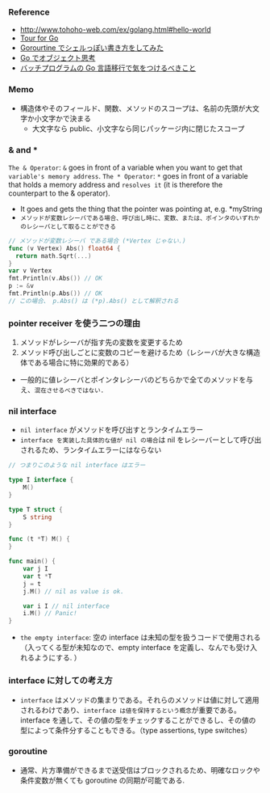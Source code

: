 ### Reference

- http://www.tohoho-web.com/ex/golang.html#hello-world
- [Tour for Go](https://tour.golang.org/moretypes/15)
- [Gorourtine でシェルっぽい書き方をしてみた](https://qiita.com/fufu44/items/e768a5ac0187b4986783)
- [Go でオブジェクト思考](https://qiita.com/kitoko552/items/a6698c68379a8cd8b999#embed%E5%9F%8B%E3%82%81%E8%BE%BC%E3%81%BF)
- [バッチプログラムの Go 言語移行で気をつけるべきこと](https://www.xdata.jp/blogs/bigdata/go_lang.html)

### Memo

- 構造体やそのフィールド、関数、メソッドのスコープは、名前の先頭が大文字か小文字かで決まる
  - 大文字なら public、小文字なら同じパッケージ内に閉じたスコープ

### & and *
`The & Operator`: `&` goes in front of a variable when you want to get that `variable's memory address`.
`The * Operator`: `*` goes in front of a variable that holds a memory address and `resolves it` (it is therefore the counterpart to the & operator).
  - It goes and gets the thing that the pointer was pointing at, e.g. *myString
- `メソッドが変数レシーバである場合、呼び出し時に、変数、または、ポインタのいずれかのレシーバとして取ることができる`
```go
// メソッドが変数レシーバ である場合 (*Vertex じゃない.)
func (v Vertex) Abs() float64 {
  return math.Sqrt(...)
}
var v Vertex
fmt.Println(v.Abs()) // OK
p := &v
fmt.Println(p.Abs()) // OK
// この場合、 p.Abs() は (*p).Abs() として解釈される
```

### pointer receiver を使う二つの理由
1. メソッドがレシーバが指す先の変数を変更するため
2. メソッド呼び出しごとに変数のコピーを避けるため（レシーバが大きな構造体である場合に特に効果的である）
- 一般的に値レシーバとポインタレシーバのどちらかで全てのメソッドを与え、`混在させるべきではない.`

### nil interface
- `nil interface` がメソッドを呼び出すとランタイムエラー
- `interface を実装した具体的な値が nil の場合`は nil をレシーバーとして呼び出されるため、ランタイムエラーにはならない
```go
// つまりこのような nil interface はエラー

type I interface {
	M()
}

type T struct {
	S string
}

func (t *T) M() {
}

func main() {
	var j I
	var t *T
	j = t
	j.M() // nil as value is ok.

	var i I // nil interface
	i.M() // Panic!
}

```
- `the empty interface`: 空の interface は未知の型を扱うコードで使用される（入ってくる型が未知なので、empty interface を定義し、なんでも受け入れるようにする.
）

### interface に対しての考え方
- `interface` はメソッドの集まりである。それらのメソッドは値に対して適用されるわけであり、`interface は値を保持するという概念`が重要である。interface を通して、その値の型をチェックすることができるし、その値の型によって条件分することもできる。（type assertions, type switches）

### goroutine
- 通常、片方準備ができるまで送受信はブロックされるため、明確なロックや条件変数が無くても goroutine の同期が可能である.
